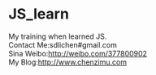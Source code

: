 # JS_learn
My training when learned JS.  
Contact Me:sdlichen#gmail.com  
Sina Weibo:http://weibo.com/377800902  
My Blog:http://www.chenzimu.com